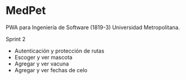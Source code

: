 # MedPet
PWA para Ingeniería de Software (1819-3) Universidad Metropolitana. 

Sprint 2
- Autenticación y protección de rutas
- Escoger y ver mascota
- Agregar y ver vacuna
- Agregar y ver fechas de celo

